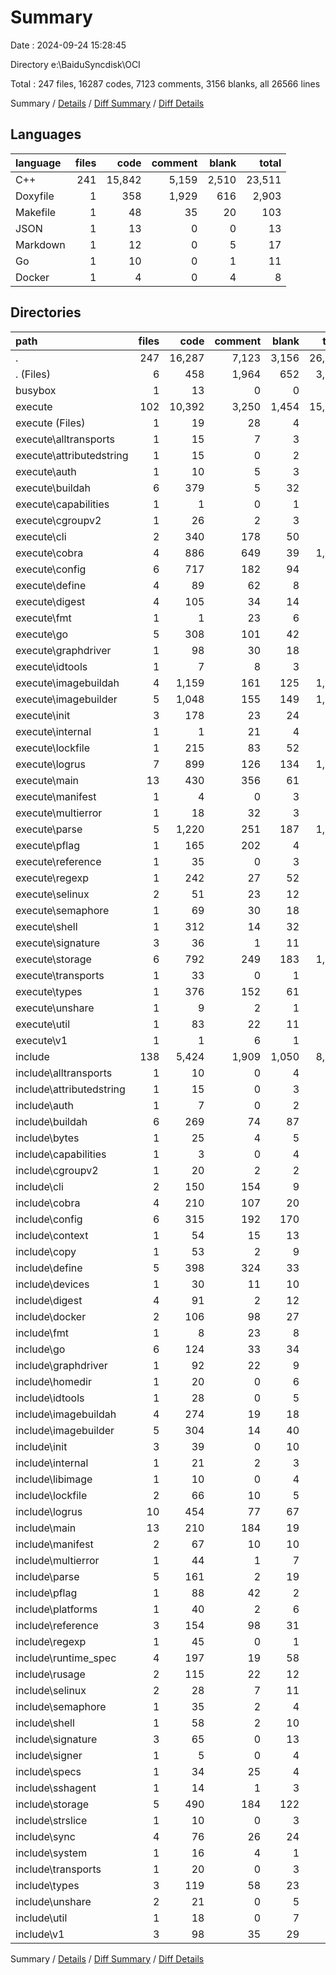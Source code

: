 # Summary

Date : 2024-09-24 15:28:45

Directory e:\\BaiduSyncdisk\\OCI

Total : 247 files,  16287 codes, 7123 comments, 3156 blanks, all 26566 lines

Summary / [Details](details.md) / [Diff Summary](diff.md) / [Diff Details](diff-details.md)

## Languages
| language | files | code | comment | blank | total |
| :--- | ---: | ---: | ---: | ---: | ---: |
| C++ | 241 | 15,842 | 5,159 | 2,510 | 23,511 |
| Doxyfile | 1 | 358 | 1,929 | 616 | 2,903 |
| Makefile | 1 | 48 | 35 | 20 | 103 |
| JSON | 1 | 13 | 0 | 0 | 13 |
| Markdown | 1 | 12 | 0 | 5 | 17 |
| Go | 1 | 10 | 0 | 1 | 11 |
| Docker | 1 | 4 | 0 | 4 | 8 |

## Directories
| path | files | code | comment | blank | total |
| :--- | ---: | ---: | ---: | ---: | ---: |
| . | 247 | 16,287 | 7,123 | 3,156 | 26,566 |
| . (Files) | 6 | 458 | 1,964 | 652 | 3,074 |
| busybox | 1 | 13 | 0 | 0 | 13 |
| execute | 102 | 10,392 | 3,250 | 1,454 | 15,096 |
| execute (Files) | 1 | 19 | 28 | 4 | 51 |
| execute\\alltransports | 1 | 15 | 7 | 3 | 25 |
| execute\\attributedstring | 1 | 15 | 0 | 2 | 17 |
| execute\\auth | 1 | 10 | 5 | 3 | 18 |
| execute\\buildah | 6 | 379 | 5 | 32 | 416 |
| execute\\capabilities | 1 | 1 | 0 | 1 | 2 |
| execute\\cgroupv2 | 1 | 26 | 2 | 3 | 31 |
| execute\\cli | 2 | 340 | 178 | 50 | 568 |
| execute\\cobra | 4 | 886 | 649 | 39 | 1,574 |
| execute\\config | 6 | 717 | 182 | 94 | 993 |
| execute\\define | 4 | 89 | 62 | 8 | 159 |
| execute\\digest | 4 | 105 | 34 | 14 | 153 |
| execute\\fmt | 1 | 1 | 23 | 6 | 30 |
| execute\\go | 5 | 308 | 101 | 42 | 451 |
| execute\\graphdriver | 1 | 98 | 30 | 18 | 146 |
| execute\\idtools | 1 | 7 | 8 | 3 | 18 |
| execute\\imagebuildah | 4 | 1,159 | 161 | 125 | 1,445 |
| execute\\imagebuilder | 5 | 1,048 | 155 | 149 | 1,352 |
| execute\\init | 3 | 178 | 23 | 24 | 225 |
| execute\\internal | 1 | 1 | 21 | 4 | 26 |
| execute\\lockfile | 1 | 215 | 83 | 52 | 350 |
| execute\\logrus | 7 | 899 | 126 | 134 | 1,159 |
| execute\\main | 13 | 430 | 356 | 61 | 847 |
| execute\\manifest | 1 | 4 | 0 | 3 | 7 |
| execute\\multierror | 1 | 18 | 32 | 3 | 53 |
| execute\\parse | 5 | 1,220 | 251 | 187 | 1,658 |
| execute\\pflag | 1 | 165 | 202 | 4 | 371 |
| execute\\reference | 1 | 35 | 0 | 3 | 38 |
| execute\\regexp | 1 | 242 | 27 | 52 | 321 |
| execute\\selinux | 2 | 51 | 23 | 12 | 86 |
| execute\\semaphore | 1 | 69 | 30 | 18 | 117 |
| execute\\shell | 1 | 312 | 14 | 32 | 358 |
| execute\\signature | 3 | 36 | 1 | 11 | 48 |
| execute\\storage | 6 | 792 | 249 | 183 | 1,224 |
| execute\\transports | 1 | 33 | 0 | 1 | 34 |
| execute\\types | 1 | 376 | 152 | 61 | 589 |
| execute\\unshare | 1 | 9 | 2 | 1 | 12 |
| execute\\util | 1 | 83 | 22 | 11 | 116 |
| execute\\v1 | 1 | 1 | 6 | 1 | 8 |
| include | 138 | 5,424 | 1,909 | 1,050 | 8,383 |
| include\\alltransports | 1 | 10 | 0 | 4 | 14 |
| include\\attributedstring | 1 | 15 | 0 | 3 | 18 |
| include\\auth | 1 | 7 | 0 | 2 | 9 |
| include\\buildah | 6 | 269 | 74 | 87 | 430 |
| include\\bytes | 1 | 25 | 4 | 5 | 34 |
| include\\capabilities | 1 | 3 | 0 | 4 | 7 |
| include\\cgroupv2 | 1 | 20 | 2 | 2 | 24 |
| include\\cli | 2 | 150 | 154 | 9 | 313 |
| include\\cobra | 4 | 210 | 107 | 20 | 337 |
| include\\config | 6 | 315 | 192 | 170 | 677 |
| include\\context | 1 | 54 | 15 | 13 | 82 |
| include\\copy | 1 | 53 | 2 | 9 | 64 |
| include\\define | 5 | 398 | 324 | 33 | 755 |
| include\\devices | 1 | 30 | 11 | 10 | 51 |
| include\\digest | 4 | 91 | 2 | 12 | 105 |
| include\\docker | 2 | 106 | 98 | 27 | 231 |
| include\\fmt | 1 | 8 | 23 | 8 | 39 |
| include\\go | 6 | 124 | 33 | 34 | 191 |
| include\\graphdriver | 1 | 92 | 22 | 9 | 123 |
| include\\homedir | 1 | 20 | 0 | 6 | 26 |
| include\\idtools | 1 | 28 | 0 | 5 | 33 |
| include\\imagebuildah | 4 | 274 | 19 | 18 | 311 |
| include\\imagebuilder | 5 | 304 | 14 | 40 | 358 |
| include\\init | 3 | 39 | 0 | 10 | 49 |
| include\\internal | 1 | 21 | 2 | 3 | 26 |
| include\\libimage | 1 | 10 | 0 | 4 | 14 |
| include\\lockfile | 2 | 66 | 10 | 5 | 81 |
| include\\logrus | 10 | 454 | 77 | 67 | 598 |
| include\\main | 13 | 210 | 184 | 19 | 413 |
| include\\manifest | 2 | 67 | 10 | 10 | 87 |
| include\\multierror | 1 | 44 | 1 | 7 | 52 |
| include\\parse | 5 | 161 | 2 | 19 | 182 |
| include\\pflag | 1 | 88 | 42 | 2 | 132 |
| include\\platforms | 1 | 40 | 2 | 6 | 48 |
| include\\reference | 3 | 154 | 98 | 31 | 283 |
| include\\regexp | 1 | 45 | 0 | 1 | 46 |
| include\\runtime_spec | 4 | 197 | 19 | 58 | 274 |
| include\\rusage | 2 | 115 | 22 | 12 | 149 |
| include\\selinux | 2 | 28 | 7 | 11 | 46 |
| include\\semaphore | 1 | 35 | 2 | 4 | 41 |
| include\\shell | 1 | 58 | 2 | 10 | 70 |
| include\\signature | 3 | 65 | 0 | 13 | 78 |
| include\\signer | 1 | 5 | 0 | 4 | 9 |
| include\\specs | 1 | 34 | 25 | 4 | 63 |
| include\\sshagent | 1 | 14 | 1 | 3 | 18 |
| include\\storage | 5 | 490 | 184 | 122 | 796 |
| include\\strslice | 1 | 10 | 0 | 3 | 13 |
| include\\sync | 4 | 76 | 26 | 24 | 126 |
| include\\system | 1 | 16 | 4 | 1 | 21 |
| include\\transports | 1 | 20 | 0 | 3 | 23 |
| include\\types | 3 | 119 | 58 | 23 | 200 |
| include\\unshare | 2 | 21 | 0 | 5 | 26 |
| include\\util | 1 | 18 | 0 | 7 | 25 |
| include\\v1 | 3 | 98 | 35 | 29 | 162 |

Summary / [Details](details.md) / [Diff Summary](diff.md) / [Diff Details](diff-details.md)